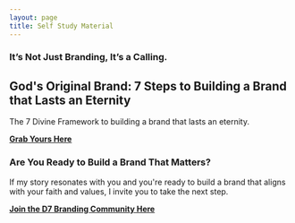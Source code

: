```yaml
---
layout: page
title: Self Study Material
---
```


### It’s Not Just Branding, It’s a Calling.

## God's Original Brand: 7 Steps to Building a Brand that Lasts an Eternity

The 7 Divine Framework to building a brand that lasts an eternity.

**[Grab Yours Here](https://www.amazon.com/dp/B0FSZGTRQZ)**

### Are You Ready to Build a Brand That Matters?

If my story resonates with you and you're ready to build a brand that aligns with your faith and values, I invite you to take the next step.

**[Join the D7 Branding Community Here](https://whop.com/shockwave-be4d/the-divine-7-branding-toolkit/)**
